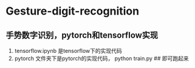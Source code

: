 # Gesture-digit-recognition
## 手势数字识别，pytorch和tensorflow实现
1. tensorflow.ipynb 是tensorflow下的实现代码
2. pytorch 文件夹下是pytorch的实现代码，
    python train.py  ## 即可跑起来
